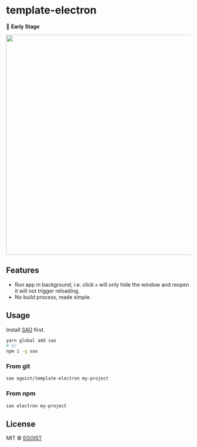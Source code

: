 # template-electron

 🚧 **Early Stage**

 <img src="https://ooo.0o0.ooo/2017/06/04/5932e1555343c.gif" width="600" />

## Features

- Run app in background, i.e. click `x` will only hide the window and reopen it will not trigger reloading.
- No build process, made simple.

## Usage

Install [SAO](https://github.com/egoist/sao) first.

```bash
yarn global add sao
# or
npm i -g sao
```

### From git

```bash
sao egoist/template-electron my-project
```

### From npm

```bash
sao electron my-project
```

## License

MIT &copy; [EGOIST](https://github.com/egoist)
